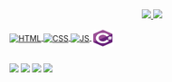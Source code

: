 ##
<div align="center">
  <a href="https://github.com/VictorTazoi">
  <img height="180em" src="https://github-readme-stats.vercel.app/api?username=VictorTazoi&show_icons=true&theme=dark&include_all_commits=true&count_private=true"/>
  <img height="180em" src="https://github-readme-stats.vercel.app/api/top-langs/?username=VictorTazoi&layout=compact&langs_count=7&theme=dark"/>
</div>
<div style="display: inline_block"><br>
  <img align="center" alt="HTML" height="30" width="40" src="https://cdn.jsdelivr.net/gh/devicons/devicon/icons/html5/html5-original.svg">
  <img align="center" alt="CSS" height="30" width="40" src="https://cdn.jsdelivr.net/gh/devicons/devicon/icons/css3/css3-original.svg">
  <img align="center" alt="JS" height="30" width="40" src="https://cdn.jsdelivr.net/gh/devicons/devicon/icons/javascript/javascript-original.svg" />
  <img align="center" alt="Csharp" height="30" width="40" src="https://raw.githubusercontent.com/devicons/devicon/master/icons/csharp/csharp-original.svg">
  <!--<img align="center" alt="Flutter" height="30" width="40" src="https://cdn.jsdelivr.net/gh/devicons/devicon/icons/flutter/flutter-original.svg" />-->
  <!--<img align="center" alt="Java" height="30" width="40" src="https://cdn.jsdelivr.net/gh/devicons/devicon/icons/java/java-original.svg" />-->

</div>
  
  ##
 
<div> 
  <a href="https://www.youtube.com/channel/UCLdf-iYMG13ii7g5S-J4SdA" target="_blank"><img src="https://img.shields.io/badge/YouTube-FF0000?style=for-the-badge&logo=youtube&logoColor=white" target="_blank"></a>
  <a href="https://www.instagram.com/victor_tazoi/" target="_blank"><img src="https://img.shields.io/badge/Instagram-FF0000?style=for-the-badge&logo=instagram&logoColor=blue" target="_blank"></a>
  <a href = "mailto:victortazoi@hotmail.com"><img src="https://img.shields.io/badge/-Gmail-%23333?style=for-the-badge&logo=gmail&logoColor=white" target="_blank"></a>
  <a href="https://www.linkedin.com/in/victor-tazoi-37671a21b/" target="_blank"><img src="https://img.shields.io/badge/-LinkedIn-%230077B5?style=for-the-badge&logo=linkedin&logoColor=white" target="_blank"></a> 
 
</div>
